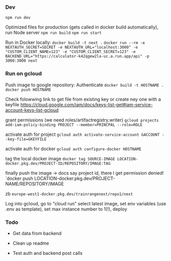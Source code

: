 
### Dev

`npm run dev`

Optimized files for production (gets called in docker build automatically), run Node server
`npm run build`
`npm run start`

Run in Docker locally:
`docker build -t next .`
`docker run --rm -e NEXTAUTH_SECRET=SECRET -e NEXTAUTH_URL="localhost:3000" -e "CUSTOM_CLIENT_NAME=123" -e "CUSTOM_CLIENT_SECRET=123" -e BACKEND_URL="https://calculator-k42qgew2la-uc.a.run.app/api" -p 3000:3000 next`



### Run on gcloud

Push image to google repository:
Authenticate
`docker build -t HOSTNAME .`
`docker push HOSTNAME`

Check folowwing link to get file from existing key or create ney one with a keyfile
https://cloud.google.com/iam/docs/keys-list-get#iam-service-account-keys-list-gcloud

grant permissions (we need roles/artifactregistry.writer)
`gcloud projects add-iam-policy-binding PROJECT --member=PRINCPAL --role=ROLE`

activate auth for project
`gcloud auth activate-service-account GACCOUNT --key-file=GKEYFILE`

activate auth for docker
`gcloud auth configure-docker HOSTNAME`

tag the local docker image
`docker tag SOURCE-IMAGE LOCATION-docker.pkg.dev/PROJECT-ID/REPOSITORY/IMAGE:TAG`

finally push the image -> docs say project id, there I get permission denied!
`docker push LOCATION-docker.pkg.dev/PROJECT-NAME/REPOSITORY/IMAGE

zb
`europe-west1-docker.pkg.dev/trainrangenext/repo1/next`

Log into gcloud, go to "cloud run" select latest image, set env variables (use .env as template), set max instance number to 1(!), deploy


### Todo

 - Get data from backend
 - Clean up readme

 - Test auth and backend post calls

